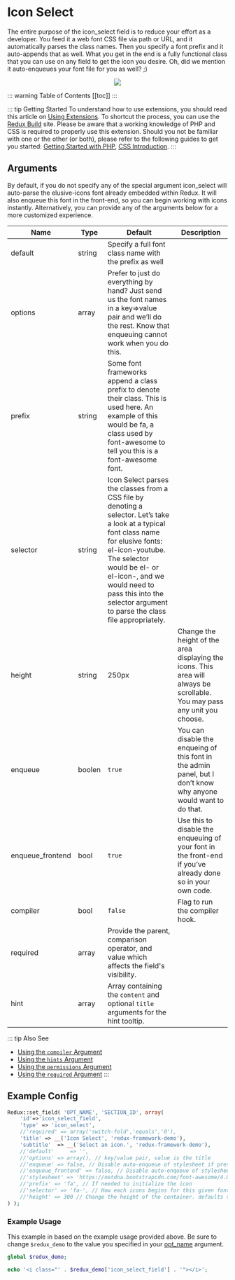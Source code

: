 # Icon Select <Badge text="field" type="warn"/>

The entire purpose of the icon_select field is to reduce your effort as a developer. You feed it a web font CSS file via 
path or URL, and it automatically parses the class names. Then you specify a font prefix and it auto-appends that as well. 
What you get in the end is a fully functional class that you can use on any field to get the icon you desire. Oh, did we 
mention it auto-enqueues your font file for you as well?   ;)

<span style="display:block;text-align:center">![](./img/icon_select.png)</span>

::: warning Table of Contents
[[toc]]
:::

::: tip Getting Started
To understand how to use extensions, you should read this article on [Using Extensions](../guides/basics/using-extensions.md).
 To shortcut the process, you can use the [Redux Build](http://build.redux.io/) site. Please be aware that a working 
 knowledge of PHP and CSS is required to properly use this extension. Should you not be familiar with one or the other 
 (or both), please refer to the following guides to get you started: 
 [Getting Started with PHP](http://www.php.net/manual/en/tutorial.php), 
 [CSS Introduction](http://www.w3schools.com/css/css_intro.asp).
:::

## Arguments
By default, if you do not specify any of the special argument icon_select will auto-parse the elusive-icons font already 
embedded within Redux. It will also enqueue this font in the front-end, so you can begin working with icons instantly. 
Alternatively, you can provide any of the arguments below for a more customized experience.

|Name|Type|Default|Description|
|--- |--- |--- |--- |
|default|string|Specify a full font class name with the prefix as well|
|options|array|Prefer to just do everything by hand? Just send us the font names in a key=>value pair and we’ll do the rest. Know that enqueuing cannot work when you do this.|
|prefix|string|Some font frameworks append a class prefix to denote their class. This is used here. An example of this would be fa, a class used by font-awesome to tell you this is a font-awesome font.|
|selector|string|Icon Select parses the classes from a CSS file by denoting a selector. Let’s take a look at a typical font class name for elusive fonts: el-icon-youtube. The selector would be el- or el-icon-, and we would need to pass this into the selector argument to parse the class file appropriately.|
|height|string|250px|Change the height of the area displaying the icons. This area will always be scrollable. You may pass any unit you choose.|
|enqueue|boolen|`true`|You can disable the enqueing of this font in the admin panel, but I don’t know why anyone would want to do that.|
|enqueue_frontend|bool|`true`|Use this to disable the enqueuing of your font in the front-end if you’ve already done so in your own code.|
|compiler|bool|`false`|Flag to run the compiler hook.|
|required|array|Provide the parent, comparison operator, and value which affects the field's visibility.|
|hint|array|Array containing the `content` and optional `title` arguments for the hint tooltip.|

::: tip Also See
- [Using the `compiler` Argument](../configuration/fields/compiler.md)
- [Using the `hints` Argument](../configuration/fields/hints.md)
- [Using the `permissions` Argument](../configuration/fields/permissions.md)
- [Using the `required` Argument](../configuration/fields/required.md)
:::

## Example Config

```php
Redux::set_field( 'OPT_NAME', 'SECTION_ID', array(
    'id'=>'icon_select_field',
    'type' => 'icon_select', 
    //'required' => array('switch-fold','equals','0'),	
    'title' => __('Icon Select', 'redux-framework-demo'),
    'subtitle'	=> __('Select an icon.', 'redux-framework-demo'),
    //'default' 	=> '',
    //'options' => array(), // key/value pair, value is the title
    //'enqueue' => false, // Disable auto-enqueue of stylesheet if present in the panel
    //'enqueue_frontend' => false, // Disable auto-enqueue of stylesheet on the front-end
    //'stylesheet' => 'https://netdna.bootstrapcdn.com/font-awesome/4.0.3/css/font-awesome.css', // full path OR url to stylesheet
    //'prefix' => 'fa', // If needed to initialize the icon
    //'selector' => 'fa-', // How each icons begins for this given font
    //'height' => 300 // Change the height of the container. defaults to 300px;
) );
```

### Example Usage
This example in based on the example usage provided above. Be sure to change `$redux_demo` to the value you specified in 
your [opt_name](../configuration/global_arguments.md#opt-name) argument.

```php
global $redux_demo;

echo '<i class="' . $redux_demo['icon_select_field'] . '"></i>';
```


